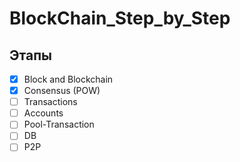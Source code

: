 # BlockChain_Step_by_Step

## Этапы

- [x] Block and Blockchain
- [x] Consensus (POW)
- [ ] Transactions
- [ ] Accounts
- [ ] Pool-Transaction
- [ ] DB
- [ ] P2P
